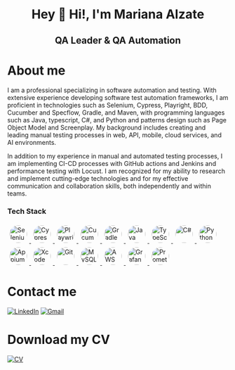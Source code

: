 <div align="center">

# Hey 👋 Hi!, I'm Mariana Alzate  
## QA Leader & QA Automation

</div>

# About me
I am a professional specializing in software automation and testing. With extensive experience developing software test automation frameworks, I am proficient in technologies such as Selenium, Cypress, Playright, BDD, Cucumber and Specflow, Gradle, and Maven, with programming languages such as Java, typescript, C#, and Python and patterns design such as Page Object Model and Screenplay.
My background includes creating and leading manual testing processes in web, API, mobile, cloud services, and AI environments.

In addition to my experience in manual and automated testing processes, I am implementing CI-CD processes with GitHub actions and Jenkins and performance testing with Locust.
I am recognized for my ability to research and implement cutting-edge technologies and for my effective communication and collaboration skills, both independently and within teams.

### Tech Stack
<a href="https://www.selenium.dev/">
    <img src="https://cdn.jsdelivr.net/gh/devicons/devicon/icons/selenium/selenium-original.svg" alt="Selenium" width="40" height="40" style="border-radius:50%; margin:5px;"/>
</a>
<a href="https://www.cypress.io/">
    <img src="https://cdn.jsdelivr.net/gh/devicons/devicon/icons/cypress/cypress-original.svg" alt="Cypress" width="40" height="40" style="border-radius:50%; margin:5px;"/>
</a>
<a href="https://playwright.dev/">
    <img src="https://img.icons8.com/fluency/48/playwright.png" alt="Playwright" width="40" height="40" style="border-radius:50%; margin:5px;"/>
</a>
<a href="https://cucumber.io/">
    <img src="https://cdn.jsdelivr.net/gh/devicons/devicon/icons/cucumber/cucumber-plain.svg" alt="Cucumber" width="40" height="40" style="border-radius:50%; margin:5px;"/>
</a>
<a href="https://gradle.org/">
    <img src="https://cdn.jsdelivr.net/gh/devicons/devicon/icons/gradle/gradle-plain.svg" alt="Gradle" width="40" height="40" style="border-radius:50%; margin:5px;"/>
</a>
<a href="https://www.java.com/">
    <img src="https://cdn.jsdelivr.net/gh/devicons/devicon/icons/java/java-original.svg" alt="Java" width="40" height="40" style="border-radius:50%; margin:5px;"/>
</a>
<a href="https://www.typescriptlang.org/">
    <img src="https://cdn.jsdelivr.net/gh/devicons/devicon/icons/typescript/typescript-original.svg" alt="TypeScript" width="40" height="40" style="border-radius:50%; margin:5px;"/>
</a>
<a href="https://docs.microsoft.com/en-us/dotnet/csharp/">
    <img src="https://cdn.jsdelivr.net/gh/devicons/devicon/icons/csharp/csharp-original.svg" alt="C#" width="40" height="40" style="border-radius:50%; margin:5px;"/>
</a>
<a href="https://www.python.org/">
    <img src="https://cdn.jsdelivr.net/gh/devicons/devicon/icons/python/python-original.svg" alt="Python" width="40" height="40" style="border-radius:50%; margin:5px;"/>
</a>
<a href="https://appium.io/">
    <img src="https://cdn.jsdelivr.net/gh/devicons/devicon/icons/appium/appium-original.svg" alt="Appium" width="40" height="40" style="border-radius:50%; margin:5px;"/>
</a>
<a href="https://developer.apple.com/xcode/">
    <img src="https://cdn.jsdelivr.net/gh/devicons/devicon/icons/xcode/xcode-original.svg" alt="Xcode" width="40" height="40" style="border-radius:50%; margin:5px;"/>
</a>
<a href="https://git-scm.com/">
    <img src="https://cdn.jsdelivr.net/gh/devicons/devicon/icons/git/git-original.svg" alt="Git" width="40" height="40" style="border-radius:50%; margin:5px;"/>
</a>
<a href="https://www.mysql.com/">
    <img src="https://cdn.jsdelivr.net/gh/devicons/devicon/icons/mysql/mysql-original.svg" alt="MySQL" width="40" height="40" style="border-radius:50%; margin:5px;"/>
</a>
<a href="https://aws.amazon.com/">
    <img src="https://cdn.jsdelivr.net/gh/devicons/devicon/icons/amazonwebservices/amazonwebservices-original.svg" alt="AWS" width="40" height="40" style="border-radius:50%; margin:5px;"/>
</a>
<a href="https://grafana.com/">
    <img src="https://cdn.jsdelivr.net/gh/devicons/devicon/icons/grafana/grafana-original.svg" alt="Grafana" width="40" height="40" style="border-radius:50%; margin:5px;"/>
</a>
<a href="https://prometheus.io/">
    <img src="https://cdn.jsdelivr.net/gh/devicons/devicon/icons/prometheus/prometheus-original.svg" alt="Prometheus" width="40" height="40" style="border-radius:50%; margin:5px;"/>
</a>

# Contact me
[![LinkedIn](https://img.shields.io/badge/LinkedIn-FFC0CB?style=for-the-badge&logo=linkedin&logoColor=white&labelColor=E4405F)](https://www.linkedin.com/in/marianaalzateautomationengineer/) 
[![Gmail](https://img.shields.io/badge/Gmail-FFC0CB?style=for-the-badge&logo=gmail&logoColor=white&labelColor=E4405F)](mailto:marsica86.26@gmail.com)

# Download my CV
[![CV](https://img.shields.io/badge/Download_CV-FFC0CB?style=for-the-badge&logo=adobeacrobatreader&logoColor=white&labelColor=E4405F)](https://github.com/marianamon/marianamon/raw/main/MarianaAlzateSandoval_CV.pdf)
